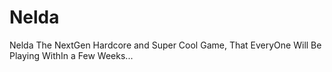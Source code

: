 # Nelda
Nelda The NextGen Hardcore and Super Cool Game, That EveryOne Will Be Playing WithIn a Few Weeks... 

